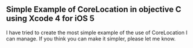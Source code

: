 Simple Example of CoreLocation in objective C using Xcode 4 for iOS 5
-----------------------------------------------------------------

I have tried to create the most simple example of the use of CoreLocation I can manage.
If you think you can make it simpler, please let me know.
